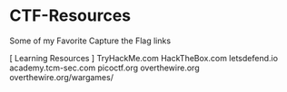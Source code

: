 # CTF-Resources
Some of my Favorite Capture the Flag links

[ Learning Resources ]
  TryHackMe.com
  HackTheBox.com
  letsdefend.io
  academy.tcm-sec.com
  picoctf.org
  overthewire.org
  overthewire.org/wargames/


